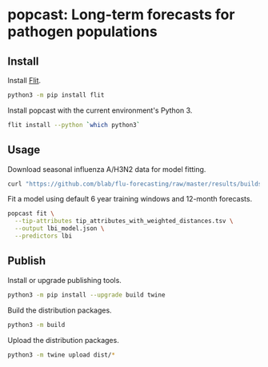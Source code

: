 # popcast: Long-term forecasts for pathogen populations

## Install

Install [Flit](https://flit.pypa.io/en/latest/index.html).

``` bash
python3 -m pip install flit
```

Install popcast with the current environment's Python 3.

``` bash
flit install --python `which python3`
```

## Usage

Download seasonal influenza A/H3N2 data for model fitting.

``` bash
curl "https://github.com/blab/flu-forecasting/raw/master/results/builds/natural/natural_sample_1_with_90_vpm_sliding/tip_attributes_with_weighted_distances.tsv" > tip_attributes_with_weighted_distances.tsv
```

Fit a model using default 6 year training windows and 12-month forecasts.

``` bash
popcast fit \
  --tip-attributes tip_attributes_with_weighted_distances.tsv \
  --output lbi_model.json \
  --predictors lbi
```

## Publish

Install or upgrade publishing tools.

``` bash
python3 -m pip install --upgrade build twine
```

Build the distribution packages.

``` bash
python3 -m build
```

Upload the distribution packages.

``` bash
python3 -m twine upload dist/*
```
